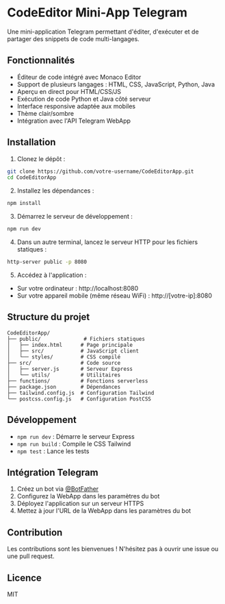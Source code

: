 # CodeEditor Mini-App Telegram

Une mini-application Telegram permettant d'éditer, d'exécuter et de partager des snippets de code multi-langages.

## Fonctionnalités

- Éditeur de code intégré avec Monaco Editor
- Support de plusieurs langages : HTML, CSS, JavaScript, Python, Java
- Aperçu en direct pour HTML/CSS/JS
- Exécution de code Python et Java côté serveur
- Interface responsive adaptée aux mobiles
- Thème clair/sombre
- Intégration avec l'API Telegram WebApp

## Installation

1. Clonez le dépôt :

```bash
git clone https://github.com/votre-username/CodeEditorApp.git
cd CodeEditorApp
```

2. Installez les dépendances :

```bash
npm install
```

3. Démarrez le serveur de développement :

```bash
npm run dev
```

4. Dans un autre terminal, lancez le serveur HTTP pour les fichiers statiques :

```bash
http-server public -p 8080
```

5. Accédez à l'application :

- Sur votre ordinateur : http://localhost:8080
- Sur votre appareil mobile (même réseau WiFi) : http://[votre-ip]:8080

## Structure du projet

```
CodeEditorApp/
├── public/              # Fichiers statiques
│   ├── index.html      # Page principale
│   ├── src/            # JavaScript client
│   └── styles/         # CSS compilé
├── src/                # Code source
│   ├── server.js       # Serveur Express
│   └── utils/          # Utilitaires
├── functions/          # Fonctions serverless
├── package.json        # Dépendances
├── tailwind.config.js  # Configuration Tailwind
└── postcss.config.js   # Configuration PostCSS
```

## Développement

- `npm run dev` : Démarre le serveur Express
- `npm run build` : Compile le CSS Tailwind
- `npm test` : Lance les tests

## Intégration Telegram

1. Créez un bot via [@BotFather](https://t.me/BotFather)
2. Configurez la WebApp dans les paramètres du bot
3. Déployez l'application sur un serveur HTTPS
4. Mettez à jour l'URL de la WebApp dans les paramètres du bot

## Contribution

Les contributions sont les bienvenues ! N'hésitez pas à ouvrir une issue ou une pull request.

## Licence

MIT
